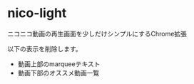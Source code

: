 nico-light
===========
ニコニコ動画の再生画面を少しだけシンプルにするChrome拡張

以下の表示を削除します。
- 動画上部のmarqueeテキスト
- 動画下部のオススメ動画一覧